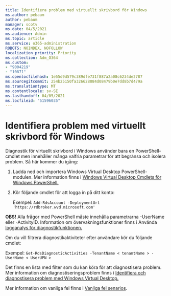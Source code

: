 ```yaml
---
title: Identifiera problem med virtuellt skrivbord för Windows
ms.author: pebaum
author: pebaum
manager: scotv
ms.date: 04/5/2021
ms.audience: Admin
ms.topic: article
ms.service: o365-administration
ROBOTS: NOINDEX, NOFOLLOW
localization_priority: Priority
ms.collection: Adm_O364
ms.custom:
- "9004219"
- "10871"
ms.openlocfilehash: 1e55d9d579c389dfe731f887a2a08c6234de2787
ms.sourcegitcommit: 254b25150fa326628084d08479b0e7dd8b7d479a
ms.translationtype: MT
ms.contentlocale: sv-SE
ms.lasthandoff: 04/05/2021
ms.locfileid: "51596035"
---
```

# <a name="identify-windows-virtual-desktop-issues"></a>Identifiera problem med virtuellt skrivbord för Windows

Diagnostik för virtuellt skrivbord i Windows använder bara en PowerShell-cmdlet men innehåller många valfria parametrar för att begränsa och isolera problem. Så här kommer du igång: 

1. Ladda ned och importera Windows Virtual Desktop PowerShell-modulen. Mer information finns i [Windows Virtual Desktop Cmdlets för Windows PowerShell.](https://docs.microsoft.com/powershell/windows-virtual-desktop/overview)

1. Kör följande cmdlet för att logga in på ditt konto:
    
    Exempel: `Add-RdsAccount -DeploymentUrl 'https://rdbroker.wvd.microsoft.com'`

**OBS!** Alla frågor med PowerShell måste innehålla parametrarna -UserName eller -ActivityID. Information om övervakningsfunktioner finns i Använda [logganalys för diagnostikfunktionen.](https://go.microsoft.com/fwlink/?linkid=2126847)

Om du vill filtrera diagnostikaktiviteter efter användare kör du följande cmdlet:

Exempel: `Get-RdsDiagnosticActivities -TenantName < tenantName > -UserName < UserUPN >`

Det finns en lista med filter som du kan köra för att diagnostisera problem. Mer information om diagnostiseringsproblem finns i [Identifiera och diagnostisera problem med Windows Virtual Desktop.](https://docs.microsoft.com/azure/virtual-desktop/diagnostics-role-service#diagnose-issues-with-powershell)

Mer information om vanliga fel finns i [Vanliga fel senarios](https://docs.microsoft.com/azure/virtual-desktop/diagnostics-role-service#common-error-scenarios).
